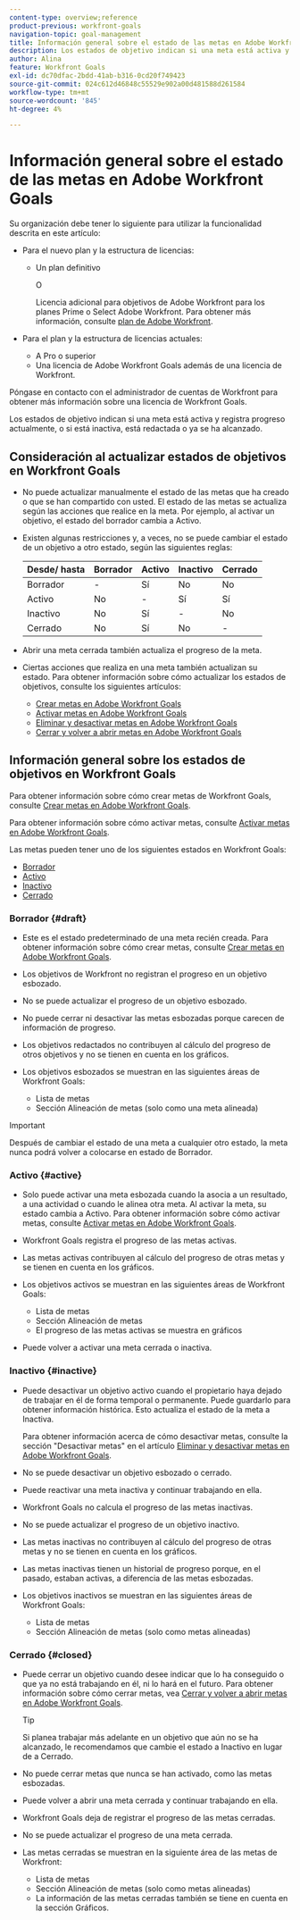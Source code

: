 ```yaml
---
content-type: overview;reference
product-previous: workfront-goals
navigation-topic: goal-management
title: Información general sobre el estado de las metas en Adobe Workfront Goals
description: Los estados de objetivo indican si una meta está activa y registra progreso actualmente, o si está inactiva, está redactada o ya se ha alcanzado.
author: Alina
feature: Workfront Goals
exl-id: dc70dfac-2bdd-41ab-b316-0cd20f749423
source-git-commit: 024c612d46848c55529e902a00d481588d261584
workflow-type: tm+mt
source-wordcount: '845'
ht-degree: 4%

---
```


# Información general sobre el estado de las metas en Adobe Workfront Goals

Su organización debe tener lo siguiente para utilizar la funcionalidad descrita en este artículo:

* Para el nuevo plan y la estructura de licencias:

   * Un plan definitivo

     O

     Licencia adicional para objetivos de Adobe Workfront para los planes Prime o Select Adobe Workfront. Para obtener más información, consulte [plan de Adobe Workfront](https://www.workfront.com/plans).

* Para el plan y la estructura de licencias actuales:

   * A Pro o superior
   * Una licencia de Adobe Workfront Goals además de una licencia de Workfront.

Póngase en contacto con el administrador de cuentas de Workfront para obtener más información sobre una licencia de Workfront Goals.

Los estados de objetivo indican si una meta está activa y registra progreso actualmente, o si está inactiva, está redactada o ya se ha alcanzado.

## Consideración al actualizar estados de objetivos en Workfront Goals

* No puede actualizar manualmente el estado de las metas que ha creado o que se han compartido con usted. El estado de las metas se actualiza según las acciones que realice en la meta. Por ejemplo, al activar un objetivo, el estado del borrador cambia a Activo.
* Existen algunas restricciones y, a veces, no se puede cambiar el estado de un objetivo a otro estado, según las siguientes reglas:

  | Desde/ hasta | Borrador | Activo | Inactivo | Cerrado |
  |---|---|---|---|---|
  | Borrador | - | Sí | No | No |
  | Activo | No | - | Sí | Sí |
  | Inactivo | No | Sí | - | No |
  | Cerrado | No | Sí | No | - |

* Abrir una meta cerrada también actualiza el progreso de la meta.
* Ciertas acciones que realiza en una meta también actualizan su estado. Para obtener información sobre cómo actualizar los estados de objetivos, consulte los siguientes artículos:

   * [Crear metas en Adobe Workfront Goals](../../workfront-goals/goal-management/create-goals.md)
   * [Activar metas en Adobe Workfront Goals](../../workfront-goals/goal-management/activate-goals.md)
   * [Eliminar y desactivar metas en Adobe Workfront Goals](../../workfront-goals/goal-management/delete-and-deactivate-goals.md)
   * [Cerrar y volver a abrir metas en Adobe Workfront Goals](../../workfront-goals/goal-management/close-and-reopen-goals.md)

## Información general sobre los estados de objetivos en Workfront Goals

Para obtener información sobre cómo crear metas de Workfront Goals, consulte [Crear metas en Adobe Workfront Goals](../../workfront-goals/goal-management/create-goals.md).

Para obtener información sobre cómo activar metas, consulte [Activar metas en Adobe Workfront Goals](../../workfront-goals/goal-management/activate-goals.md).

Las metas pueden tener uno de los siguientes estados en Workfront Goals:

* [Borrador](#draft)
* [Activo](#active)
* [Inactivo](#inactive)
* [Cerrado](#closed)

### Borrador {#draft}

* Este es el estado predeterminado de una meta recién creada. Para obtener información sobre cómo crear metas, consulte [Crear metas en Adobe Workfront Goals](../../workfront-goals/goal-management/create-goals.md).
* Los objetivos de Workfront no registran el progreso en un objetivo esbozado.
* No se puede actualizar el progreso de un objetivo esbozado.
* No puede cerrar ni desactivar las metas esbozadas porque carecen de información de progreso.
* Los objetivos redactados no contribuyen al cálculo del progreso de otros objetivos y no se tienen en cuenta en los gráficos.
* Los objetivos esbozados se muestran en las siguientes áreas de Workfront Goals:

   * Lista de metas
   * Sección Alineación de metas (solo como una meta alineada)


>[!IMPORTANT]
>
>Después de cambiar el estado de una meta a cualquier otro estado, la meta nunca podrá volver a colocarse en estado de Borrador.

### Activo {#active}

* Solo puede activar una meta esbozada cuando la asocia a un resultado, a una actividad o cuando le alinea otra meta. Al activar la meta, su estado cambia a Activo. Para obtener información sobre cómo activar metas, consulte [Activar metas en Adobe Workfront Goals](../../workfront-goals/goal-management/activate-goals.md).
* Workfront Goals registra el progreso de las metas activas.
* Las metas activas contribuyen al cálculo del progreso de otras metas y se tienen en cuenta en los gráficos.
* Los objetivos activos se muestran en las siguientes áreas de Workfront Goals:

   * Lista de metas
   * Sección Alineación de metas
   * El progreso de las metas activas se muestra en gráficos

* Puede volver a activar una meta cerrada o inactiva.

### Inactivo {#inactive}

* Puede desactivar un objetivo activo cuando el propietario haya dejado de trabajar en él de forma temporal o permanente. Puede guardarlo para obtener información histórica. Esto actualiza el estado de la meta a Inactiva.

  Para obtener información acerca de cómo desactivar metas, consulte la sección &quot;Desactivar metas&quot; en el artículo [Eliminar y desactivar metas en Adobe Workfront Goals](../../workfront-goals/goal-management/delete-and-deactivate-goals.md).

* No se puede desactivar un objetivo esbozado o cerrado.
* Puede reactivar una meta inactiva y continuar trabajando en ella.
* Workfront Goals no calcula el progreso de las metas inactivas.
* No se puede actualizar el progreso de un objetivo inactivo.
* Las metas inactivas no contribuyen al cálculo del progreso de otras metas y no se tienen en cuenta en los gráficos.
* Las metas inactivas tienen un historial de progreso porque, en el pasado, estaban activas, a diferencia de las metas esbozadas.
* Los objetivos inactivos se muestran en las siguientes áreas de Workfront Goals:

   * Lista de metas
   * Sección Alineación de metas (solo como metas alineadas)

### Cerrado {#closed}

* Puede cerrar un objetivo cuando desee indicar que lo ha conseguido o que ya no está trabajando en él, ni lo hará en el futuro. Para obtener información sobre cómo cerrar metas, vea [Cerrar y volver a abrir metas en Adobe Workfront Goals](../../workfront-goals/goal-management/close-and-reopen-goals.md).

  >[!TIP]
  >
  >Si planea trabajar más adelante en un objetivo que aún no se ha alcanzado, le recomendamos que cambie el estado a Inactivo en lugar de a Cerrado.

* No puede cerrar metas que nunca se han activado, como las metas esbozadas.
* Puede volver a abrir una meta cerrada y continuar trabajando en ella.
* Workfront Goals deja de registrar el progreso de las metas cerradas.
* No se puede actualizar el progreso de una meta cerrada.
* Las metas cerradas se muestran en la siguiente área de las metas de Workfront:

   * Lista de metas
   * Sección Alineación de metas (solo como metas alineadas)
   * La información de las metas cerradas también se tiene en cuenta en la sección Gráficos.
